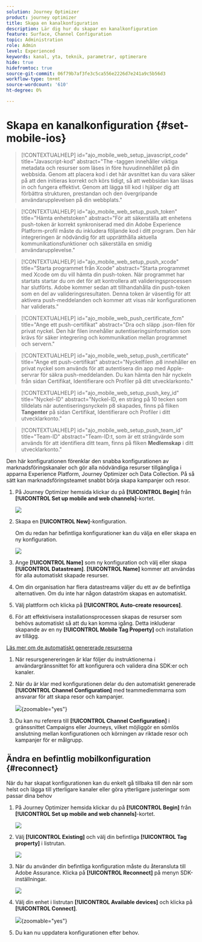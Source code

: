 ```yaml
---
solution: Journey Optimizer
product: journey optimizer
title: Skapa en kanalkonfiguration
description: Lär dig hur du skapar en kanalkonfiguration
feature: Surface, Channel Configuration
topic: Administration
role: Admin
level: Experienced
keywords: kanal, yta, teknik, parametrar, optimerare
hide: true
hidefromtoc: true
source-git-commit: 06f79b7af3fe3c5ca556e2226d7e241a9c5b56d3
workflow-type: tm+mt
source-wordcount: '610'
ht-degree: 0%

---
```


# Skapa en kanalkonfiguration {#set-mobile-ios}

>[!CONTEXTUALHELP]
>id="ajo_mobile_web_setup_javascript_code"
>title="Javascript-kod"
>abstract="The <head><meta http-equiv="Content-Type" content="text/html; charset=UTF-16"> -taggen innehåller viktiga metadata och resurser som läses in före huvudinnehållet på din webbsida. Genom att placera kod i det här avsnittet kan du vara säker på att den initieras korrekt och körs tidigt, så att webbsidan kan läsas in och fungera effektivt. Genom att lägga till kod i <head><meta http-equiv="Content-Type" content="text/html; charset=UTF-16"> hjälper dig att förbättra strukturen, prestandan och den övergripande användarupplevelsen på din webbplats."

>[!CONTEXTUALHELP]
>id="ajo_mobile_web_setup_push_token"
>title="Hämta enhetstoken"
>abstract="För att säkerställa att enhetens push-token är korrekt synkroniserad med din Adobe Experience Platform-profil måste du inkludera följande kod i ditt program. Den här integreringen är nödvändig för att upprätthålla aktuella kommunikationsfunktioner och säkerställa en smidig användarupplevelse."

>[!CONTEXTUALHELP]
>id="ajo_mobile_web_setup_push_xcode"
>title="Starta programmet från Xcode"
>abstract="Starta programmet med Xcode om du vill hämta din push-token. När programmet har startats startar du om det för att kontrollera att valideringsprocessen har slutförts. Adobe kommer sedan att tillhandahålla din push-token som en del av valideringsresultaten. Denna token är väsentlig för att aktivera push-meddelanden och kommer att visas när konfigurationen har validerats."

>[!CONTEXTUALHELP]
>id="ajo_mobile_web_push_certificate_fcm"
>title="Ange ett push-certifikat"
>abstract="Dra och släpp .json-filen för privat nyckel. Den här filen innehåller autentiseringsinformation som krävs för säker integrering och kommunikation mellan programmet och servern."

>[!CONTEXTUALHELP]
>id="ajo_mobile_web_setup_push_certificate"
>title="Ange ett push-certifikat"
>abstract="Nyckelfilen .p8 innehåller en privat nyckel som används för att autentisera din app med Apple-servrar för säkra push-meddelanden. Du kan hämta den här nyckeln från sidan Certifikat, Identifierare och Profiler på ditt utvecklarkonto."

>[!CONTEXTUALHELP]
>id="ajo_mobile_web_setup_push_key_id"
>title="Nyckel-ID"
>abstract="Nyckel-ID, en sträng på 10 tecken som tilldelats när autentiseringsnyckeln p8 skapades, finns på fliken **Tangenter** på sidan Certifikat, Identifierare och Profiler i ditt utvecklarkonto."

>[!CONTEXTUALHELP]
>id="ajo_mobile_web_setup_push_team_id"
>title="Team-ID"
>abstract="Team-ID:t, som är ett strängvärde som används för att identifiera ditt team, finns på fliken **Medlemskap** i ditt utvecklarkonto."

Den här konfigurationen förenklar den snabba konfigurationen av marknadsföringskanaler och gör alla nödvändiga resurser tillgängliga i apparna Experience Platform, Journey Optimizer och Data Collection. På så sätt kan marknadsföringsteamet snabbt börja skapa kampanjer och resor.

1. På Journey Optimizer hemsida klickar du på **[!UICONTROL Begin]** från **[!UICONTROL Set up mobile and web channels]**-kortet.

   ![](assets/guided-setup-config-1.png)

1. Skapa en **[!UICONTROL New]**-konfiguration.

   Om du redan har befintliga konfigurationer kan du välja en eller skapa en ny konfiguration.

   ![](assets/guided-setup-config-2.png)

1. Ange **[!UICONTROL Name]** som ny konfiguration och välj eller skapa **[!UICONTROL Datastream]**. **[!UICONTROL Name]** kommer att användas för alla automatiskt skapade resurser.

1. Om din organisation har flera datastreams väljer du ett av de befintliga alternativen. Om du inte har någon dataström skapas en automatiskt.

1. Välj plattform och klicka på **[!UICONTROL Auto-create resources]**.

1. För att effektivisera installationsprocessen skapas de resurser som behövs automatiskt så att du kan komma igång. Detta inkluderar skapande av en ny **[!UICONTROL Mobile Tag Property]** och installation av tillägg.

[Läs mer om de automatiskt genererade resurserna](set-mobile-config.md#auto-create-resources)

1. När resursgenereringen är klar följer du instruktionerna i användargränssnittet för att konfigurera och validera dina SDK:er och kanaler.

1. När du är klar med konfigurationen delar du den automatiskt genererade **[!UICONTROL Channel Configuration]** med teammedlemmarna som ansvarar för att skapa resor och kampanjer.

   ![](assets/guided-setup-config-ios-8.png){zoomable="yes"}

1. Du kan nu referera till **[!UICONTROL Channel Configuration]** i gränssnittet Campaigns eller Journeys, vilket möjliggör en sömlös anslutning mellan konfigurationen och körningen av riktade resor och kampanjer för er målgrupp.

## Ändra en befintlig mobilkonfiguration {#reconnect}

När du har skapat konfigurationen kan du enkelt gå tillbaka till den när som helst och lägga till ytterligare kanaler eller göra ytterligare justeringar som passar dina behov

1. På Journey Optimizer hemsida klickar du på **[!UICONTROL Begin]** från **[!UICONTROL Set up mobile and web channels]**-kortet.

   ![](assets/guided-setup-config-1.png)

1. Välj **[!UICONTROL Existing]** och välj din befintliga **[!UICONTROL Tag property]** i listrutan.

   ![](assets/guided-setup-config-ios-9.png)

1. När du använder din befintliga konfiguration måste du återansluta till Adobe Assurance. Klicka på **[!UICONTROL Reconnect]** på menyn SDK-inställningar.

   ![](assets/guided-setup-config-ios-10.png)

1. Välj din enhet i listrutan **[!UICONTROL Available devices]** och klicka på **[!UICONTROL Connect]**.

   ![](assets/guided-setup-config-ios-11.png){zoomable="yes"}

1. Du kan nu uppdatera konfigurationen efter behov.
